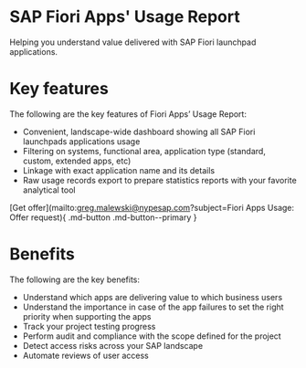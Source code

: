 # SAP Fiori Apps' Usage Report
Helping you understand value delivered with SAP Fiori launchpad applications.

# Key features
The following are the key features of Fiori Apps’ Usage Report:

-   Convenient, landscape-wide dashboard showing all SAP Fiori launchpads applications usage 
-   Filtering on systems, functional area, application type (standard, custom, extended apps, etc)
-   Linkage with exact application name and its details
-   Raw usage records export to prepare statistics reports with your favorite analytical tool

[Get offer](mailto:greg.malewski@nypesap.com?subject=Fiori Apps Usage: Offer request){ .md-button .md-button--primary }
# Benefits
The following are the key benefits:

-   Understand which apps are delivering value to which business users
-   Understand the importance in case of the app failures to set the right priority when supporting the apps
-   Track your project testing progress
-   Perform audit and compliance with the scope defined for the project
-   Detect access risks across your SAP landscape
-   Automate reviews of user access